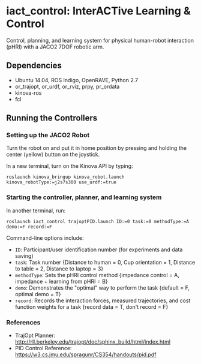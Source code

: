 # iact_control: InterACTive Learning & Control

Control, planning, and learning system for physical human-robot interaction (pHRI) with a JACO2 7DOF robotic arm. 

## Dependencies
* Ubuntu 14.04, ROS Indigo, OpenRAVE, Python 2.7
* or_trajopt, or_urdf, or_rviz, prpy, pr_ordata
* kinova-ros
* fcl

## Running the Controllers
### Setting up the JACO2 Robot
Turn the robot on and put it in home position by pressing and holding the center (yellow) button on the joystick.
 
In a new terminal, turn on the Kinova API by typing:
```
roslaunch kinova_bringup kinova_robot.launch kinova_robotType:=j2s7s300 use_urdf:=true
```
### Starting the controller, planner, and learning system
In another terminal, run:
```
roslaunch iact_control trajoptPID.launch ID:=0 task:=0 methodType:=A demo:=F record:=F
```
Command-line options include:
* `ID`: Participant/user identification number (for experiments and data saving)
* `task`: Task number {Distance to human = 0, Cup orientation = 1, Distance to table = 2, Distance to laptop = 3}
* `methodType`: Sets the pHRI control method {impedance control = A, impedance + learning from pHRI = B}
* `demo`: Demonstrates the "optimal" way to perform the task {default = F, optimal demo = T}
* `record`: Records the interaction forces, measured trajectories, and cost function weights for a task {record data = T, don't record = F}

### References
* TrajOpt Planner: http://rll.berkeley.edu/trajopt/doc/sphinx_build/html/index.html
* PID Control Reference: https://w3.cs.jmu.edu/spragunr/CS354/handouts/pid.pdf
